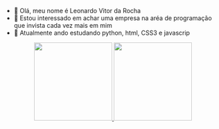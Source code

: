 - 👋 Olá, meu nome é Leonardo Vitor da Rocha
- 👀 Estou interessado em achar uma empresa na aréa de programação que invista cada vez mais em mim
- 🌱 Atualmente ando estudando python, html, CSS3 e javascrip
<div align="center">
  <a href="https://github.com/LeonardoVRocha">
  <img height="180em" src="https://github-readme-stats.vercel.app/api?username=rafaballerini&show_icons=true&theme=dracula&include_all_commits=true&count_private=true"/>
  <img height="180em" src="https://github-readme-stats.vercel.app/api/top-langs/?username=rafaballerini&layout=compact&langs_count=7&theme=dracula"/>
</div>


